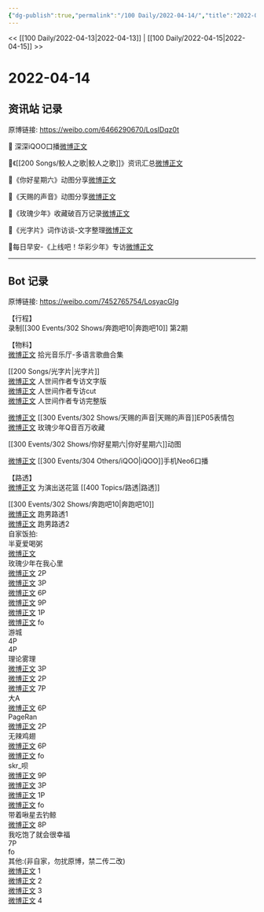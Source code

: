 ```yaml
---
{"dg-publish":true,"permalink":"/100 Daily/2022-04-14/","title":"2022-04-14","created":"2022-11-21T16:40:25.000+08:00","updated":"2023-04-11T12:46:20.595+08:00"}
---
```



<< [[100 Daily/2022-04-13\|2022-04-13]] | [[100 Daily/2022-04-15\|2022-04-15]] >>

# 2022-04-14

## 资讯站 记录

原博链接: https://weibo.com/6466290670/LosIDqz0t

🌟 深深iQOO口播[微博正文](https://m.weibo.cn/6466290670/4758218779396333)

🌟《[[200 Songs/鲛人之歌\|鲛人之歌]]》资讯汇总[微博正文](https://m.weibo.cn/6466290670/4758119991743180)

🌟《你好星期六》动图分享[微博正文](https://m.weibo.cn/6466290670/4758217504331669)

🌟《天赐的声音》动图分享[微博正文](https://m.weibo.cn/6466290670/4758217974350367)

🌟《玫瑰少年》收藏破百万记录[微博正文](https://m.weibo.cn/6466290670/4758269723149116)

🌟《光字片》词作访谈-文字整理[微博正文](https://m.weibo.cn/6466290670/4758130455482227)

🌟每日早安-《上线吧！华彩少年》专访[微博正文](https://m.weibo.cn/6466290670/4758077892724142)

---
## Bot 记录

原博链接: https://weibo.com/7452765754/LosyacGIg

【行程】  
录制[[300 Events/302 Shows/奔跑吧10\|奔跑吧10]] 第2期

【物料】  
[微博正文](https://m.weibo.cn/3592218237/4757842541676046) 拾光音乐厅-多语言歌曲合集

[[200 Songs/光字片\|光字片]]  
[微博正文](https://m.weibo.cn/6466290670/4758130455482227) 人世间作者专访文字版  
[微博正文](https://m.weibo.cn/7709901534/4757915284799692) 人世间作者专访cut  
[微博正文](https://m.weibo.cn/7527423229/4757837865816608) 人世间作者专访完整版

[微博正文](https://m.weibo.cn/1315706994/4758215348981990) [[300 Events/302 Shows/天赐的声音\|天赐的声音]]EP05表情包  
[微博正文](https://m.weibo.cn/2169129705/4758263918494969) 玫瑰少年Q音百万收藏

[](https://m.weibo.cn/6456359414/4758215340328817) [[300 Events/302 Shows/你好星期六\|你好星期六]]动图

[微博正文](https://m.weibo.cn/6960161079/4758192125642319) [[300 Events/304 Others/iQOO\|iQOO]]手机Neo6口播

【路透】  
[微博正文](https://m.weibo.cn/1424168681/4758211162279648) 为演出送花篮 [[400 Topics/路透\|路透]]

[[300 Events/302 Shows/奔跑吧10\|奔跑吧10]]  
[微博正文](https://m.weibo.cn/5453477559/4758259334643870) 跑男路透1  
[微博正文](https://m.weibo.cn/5453477559/4758259510546585) 跑男路透2  
自家饭拍:  
半夏爱喝粥  
[微博正文](https://m.weibo.cn/7474051561/4758118498569476)  
玫瑰少年在我心里  
[微博正文](https://m.weibo.cn/5219918112/4758117810442445) 2P  
[微博正文](https://m.weibo.cn/5219918112/4758125183503150) 3P  
[微博正文](https://m.weibo.cn/5219918112/4758141978019042) 6P  
[微博正文](https://m.weibo.cn/5219918112/4758160789733640) 9P  
[微博正文](https://m.weibo.cn/5219918112/4758299420132407) 1P  
[微博正文](https://m.weibo.cn/5219918112/4758152224444734) fo  
游城  
[](https://m.weibo.cn/1801743981/4758125041419665) 4P  
[](https://m.weibo.cn/1801743981/4758159371799077) 4P  
理论雾理  
[微博正文](https://m.weibo.cn/7458115630/4758130292163146) 3P  
[微博正文](https://m.weibo.cn/7458115630/4758169761352225) 2P  
[微博正文](https://m.weibo.cn/7458115630/4758172987034666) 7P  
大A  
[微博正文](https://m.weibo.cn/6873250805/4758165872710261) 6P  
PageRan  
[微博正文](https://m.weibo.cn/7633014126/4758133006665436) 2P  
无辣鸡翅  
[微博正文](https://m.weibo.cn/7495641082/4758133915781537) 6P  
[微博正文](https://m.weibo.cn/7495641082/4758157878103603) fo  
skr_呗  
[微博正文](https://m.weibo.cn/6433509682/4758156741968892) 9P  
[微博正文](https://m.weibo.cn/6433509682/4758163460981888) 3P  
[微博正文](https://m.weibo.cn/6433509682/4758169437604061) 1P  
[微博正文](https://m.weibo.cn/6433509682/4758253165347395) fo  
带着啾星去钓鲸  
[微博正文](https://m.weibo.cn/3246571812/4758179491351364) 8P  
我吃饱了就会很幸福  
[](https://m.weibo.cn/5594426171/4758131232475797) 7P  
[](https://m.weibo.cn/5594426171/4758122625762640) fo  
其他:(非自家，勿扰原博，禁二传二改)  
[微博正文](https://m.weibo.cn/5857123953/4758214510644422) 1  
[微博正文](https://m.weibo.cn/7438811637/4758200212259731) 2  
[微博正文](https://m.weibo.cn/6060498993/4758188886857447) 3  
[微博正文](https://m.weibo.cn/7645481933/4758208877694130) 4
